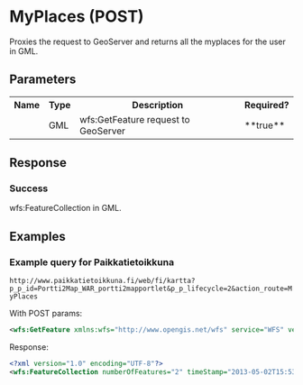 # MyPlaces (POST)
Proxies the request to GeoServer and returns all the myplaces for the user in GML.

## Parameters
<table>
  <tr>
    <th>Name</th>
    <th>Type</th>
    <th>Description</th>
    <th>Required?</th>
  </tr>
  <tr>
    <td></td>
    <td>GML</td>
    <td>wfs:GetFeature request to GeoServer</td>
    <td>**true**</td>
  </tr>
</table>

## Response

### Success
wfs:FeatureCollection in GML.

## Examples

### Example query for Paikkatietoikkuna
`http://www.paikkatietoikkuna.fi/web/fi/kartta?p_p_id=Portti2Map_WAR_portti2mapportlet&p_p_lifecycle=2&action_route=MyPlaces`

With POST params:
```xml
<wfs:GetFeature xmlns:wfs="http://www.opengis.net/wfs" service="WFS" version="1.1.0" xsi:schemaLocation="http://www.opengis.net/wfs http://schemas.opengis.net/wfs/1.1.0/wfs.xsd" xmlns:xsi="http://www.w3.org/2001/XMLSchema-instance"><wfs:Query typeName="feature:my_places" srsName="EPSG:3067" xmlns:feature="http://www.paikkatietoikkuna.fi"><ogc:Filter xmlns:ogc="http://www.opengis.net/ogc"><ogc:PropertyIsEqualTo matchCase="true"><ogc:PropertyName>uuid</ogc:PropertyName><ogc:Literal>FILTERED</ogc:Literal></ogc:PropertyIsEqualTo></ogc:Filter></wfs:Query></wfs:GetFeature>
```

Response:
```xml
<?xml version="1.0" encoding="UTF-8"?>
<wfs:FeatureCollection numberOfFeatures="2" timeStamp="2013-05-02T15:53:50.851+03:00" xsi:schemaLocation="http://www.paikkatietoikkuna.fi http://nipsutu02.nls.fi:8080/geoserver/ows/wfs?service=WFS&amp;version=1.1.0&amp;request=DescribeFeatureType&amp;typeName=ows%3Amy_places http://www.opengis.net/wfs http://nipsutu02.nls.fi:8080/geoserver/schemas/wfs/1.1.0/wfs.xsd" xmlns:ows="http://www.paikkatietoikkuna.fi" xmlns:ogc="http://www.opengis.net/ogc" xmlns:gml="http://www.opengis.net/gml" xmlns:xsi="http://www.w3.org/2001/XMLSchema-instance" xmlns:xlink="http://www.w3.org/1999/xlink" xmlns:wfs="http://www.opengis.net/wfs"><gml:featureMembers><ows:my_places gml:id="my_places.9270"><gml:name>foo</gml:name><ows:uuid>FILTERED</ows:uuid><ows:category_id>6066</ows:category_id><ows:created>2013-02-28T12:19:35.892+02:00</ows:created><ows:updated>2013-02-28T12:19:35.887+02:00</ows:updated><ows:geometry><gml:MultiSurface srsDimension="2" srsName="http://www.opengis.net/gml/srs/epsg.xml#3067"><gml:surfaceMember><gml:Polygon><gml:exterior><gml:LinearRing><gml:posList>381390.02310593 6674404.2979804 380710.02310593 6672124.2979804 382470.02310593 6671324.2979804 382930.02310593 6672964.2979804 381390.02310593 6674404.2979804</gml:posList></gml:LinearRing></gml:exterior></gml:Polygon></gml:surfaceMember></gml:MultiSurface></ows:geometry><ows:place_desc>bar</ows:place_desc><ows:link></ows:link></ows:my_places><ows:my_places gml:id="my_places.12392"><gml:name>test</gml:name><ows:uuid>FILTERED</ows:uuid><ows:category_id>6066</ows:category_id><ows:created>2013-04-30T14:06:00.003+03:00</ows:created><ows:updated>2013-04-30T14:06:00+03:00</ows:updated><ows:geometry><gml:MultiPoint srsDimension="2" srsName="http://www.opengis.net/gml/srs/epsg.xml#3067"><gml:pointMember><gml:Point><gml:pos>384310.02310593 6671974.2979804</gml:pos></gml:Point></gml:pointMember></gml:MultiPoint></ows:geometry><ows:place_desc>foo</ows:place_desc><ows:link></ows:link></ows:my_places></gml:featureMembers></wfs:FeatureCollection>
```
